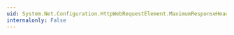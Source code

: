 ```yaml
---
uid: System.Net.Configuration.HttpWebRequestElement.MaximumResponseHeadersLength
internalonly: False
---
```

